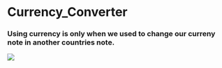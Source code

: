 # Currency_Converter

### Using currency is only when we used to change our curreny note in another countries note.
<img src = https://cdn.britannica.com/87/191987-131-6D09155D/currency-exchange-rate-background-LED-display-board.jpg>
